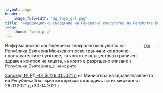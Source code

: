 ```yaml
---
layout: page
header:
    image_fullwidth: "dg_logo_grl.png"
title: "Инфорамционно съобщение на Генерално консулство на Република България в Мюнхен"
image:
    thumb: "gerb.png"
---
```



<div class="row b30" >
    <div class="medium-2 columns t30"> 
        <img class="b90" src="{{ site.urlimg }}gerb.png" alt="">
    </div>
    <div class="medium-10 columns t30"> 
        Информационно сообщение на  Генерално консулство на Република България Мюнхен oтносно гранични контролно-пропускателните пунктове, на които се осъществява граничен здравен контрол на лицата, на които е разрешено влизане в Република България ще намерите <a href="/content/gkpp_bg_20210204.pdf" target="_blank">тук </a>. 
    </div>
</div>
  
<a href="/content/zapowed-rd-01-50-26-01-2021.pdf" target="_blank">Заповед № РД -01.50/26.01.2021 г.</a> на Министъра на здравеопазването на Република България във връзка с валидността на мерките от 29.01.2021 до 30.04.2021 г.   


